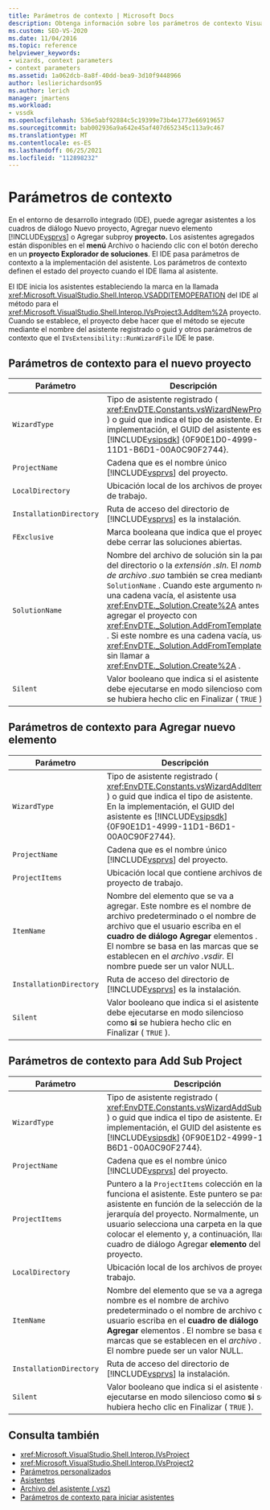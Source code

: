 ```yaml
---
title: Parámetros de contexto | Microsoft Docs
description: Obtenga información sobre los parámetros de contexto Visual Studio entorno de desarrollo integrado (IDE) que definen el estado de un proyecto al agregar o implementar un asistente.
ms.custom: SEO-VS-2020
ms.date: 11/04/2016
ms.topic: reference
helpviewer_keywords:
- wizards, context parameters
- context parameters
ms.assetid: 1a062dcb-8a8f-40dd-bea9-3d10f9448966
author: leslierichardson95
ms.author: lerich
manager: jmartens
ms.workload:
- vssdk
ms.openlocfilehash: 536e5abf92884c5c19399e73b4e1773e66919657
ms.sourcegitcommit: bab002936a9a642e45af407d652345c113a9c467
ms.translationtype: MT
ms.contentlocale: es-ES
ms.lasthandoff: 06/25/2021
ms.locfileid: "112898232"
---
```

# <a name="context-parameters"></a>Parámetros de contexto
En el entorno de desarrollo integrado (IDE), puede agregar asistentes a los cuadros de diálogo Nuevo proyecto, Agregar nuevo elemento [!INCLUDE[vsprvs](../../code-quality/includes/vsprvs_md.md)] o Agregar subproy **proyecto.**   Los asistentes agregados están disponibles en el **menú** Archivo o haciendo clic con el botón derecho en un **proyecto Explorador de soluciones**. El IDE pasa parámetros de contexto a la implementación del asistente. Los parámetros de contexto definen el estado del proyecto cuando el IDE llama al asistente.

 El IDE inicia los asistentes estableciendo la marca en la llamada <xref:Microsoft.VisualStudio.Shell.Interop.VSADDITEMOPERATION> del IDE al método para el <xref:Microsoft.VisualStudio.Shell.Interop.IVsProject3.AddItem%2A> proyecto. Cuando se establece, el proyecto debe hacer que el método se ejecute mediante el nombre del asistente registrado o guid y otros parámetros de contexto que el `IVsExtensibility::RunWizardFile` IDE le pase.

## <a name="context-parameters-for-new-project"></a>Parámetros de contexto para el nuevo proyecto

| Parámetro | Descripción |
|-------------------------| - |
| `WizardType` | Tipo de asistente registrado ( <xref:EnvDTE.Constants.vsWizardNewProject> ) o guid que indica el tipo de asistente. En la implementación, el GUID del asistente es [!INCLUDE[vsipsdk](../../extensibility/includes/vsipsdk_md.md)] {0F90E1D0-4999-11D1-B6D1-00A0C90F2744}. |
| `ProjectName` | Cadena que es el nombre único [!INCLUDE[vsprvs](../../code-quality/includes/vsprvs_md.md)] del proyecto. |
| `LocalDirectory` | Ubicación local de los archivos de proyecto de trabajo. |
| `InstallationDirectory` | Ruta de acceso del directorio de [!INCLUDE[vsprvs](../../code-quality/includes/vsprvs_md.md)] es la instalación. |
| `FExclusive` | Marca booleana que indica que el proyecto debe cerrar las soluciones abiertas. |
| `SolutionName` | Nombre del archivo de solución sin la parte del directorio o la *extensión .sln.* El *nombre de archivo .suo* también se crea mediante `SolutionName` . Cuando este argumento no es una cadena vacía, el asistente usa <xref:EnvDTE._Solution.Create%2A> antes de agregar el proyecto con <xref:EnvDTE._Solution.AddFromTemplate%2A> . Si este nombre es una cadena vacía, use <xref:EnvDTE._Solution.AddFromTemplate%2A> sin llamar a <xref:EnvDTE._Solution.Create%2A> . |
| `Silent` | Valor booleano que indica si el asistente debe ejecutarse en modo silencioso como **si** se hubiera hecho clic en Finalizar ( `TRUE` ). |

## <a name="context-parameters-for-add-new-item"></a>Parámetros de contexto para Agregar nuevo elemento

| Parámetro | Descripción |
|-------------------------| - |
| `WizardType` | Tipo de asistente registrado ( <xref:EnvDTE.Constants.vsWizardAddItem> ) o guid que indica el tipo de asistente. En la implementación, el GUID del asistente es [!INCLUDE[vsipsdk](../../extensibility/includes/vsipsdk_md.md)] {0F90E1D1-4999-11D1-B6D1-00A0C90F2744}. |
| `ProjectName` | Cadena que es el nombre único [!INCLUDE[vsprvs](../../code-quality/includes/vsprvs_md.md)] del proyecto. |
| `ProjectItems` | Ubicación local que contiene archivos de proyecto de trabajo. |
| `ItemName` | Nombre del elemento que se va a agregar. Este nombre es el nombre de archivo predeterminado o el nombre de archivo que el usuario escriba en el **cuadro de diálogo Agregar** elementos . El nombre se basa en las marcas que se establecen en el *archivo .vsdir.* El nombre puede ser un valor NULL. |
| `InstallationDirectory` | Ruta de acceso del directorio de [!INCLUDE[vsprvs](../../code-quality/includes/vsprvs_md.md)] es la instalación. |
| `Silent` | Valor booleano que indica si el asistente debe ejecutarse en modo silencioso como **si** se hubiera hecho clic en Finalizar ( `TRUE` ). |

## <a name="context-parameters-for-add-sub-project"></a>Parámetros de contexto para Add Sub Project

| Parámetro | Descripción |
|-------------------------| - |
| `WizardType` | Tipo de asistente registrado ( <xref:EnvDTE.Constants.vsWizardAddSubProject> ) o guid que indica el tipo de asistente. En la implementación, el GUID del asistente es [!INCLUDE[vsipsdk](../../extensibility/includes/vsipsdk_md.md)] {0F90E1D2-4999-11D1-B6D1-00A0C90F2744}. |
| `ProjectName` | Cadena que es el nombre único [!INCLUDE[vsprvs](../../code-quality/includes/vsprvs_md.md)] del proyecto. |
| `ProjectItems` | Puntero a la `ProjectItems` colección en la que funciona el asistente. Este puntero se pasa al asistente en función de la selección de la jerarquía del proyecto. Normalmente, un usuario selecciona una carpeta en la que colocar el elemento y, a continuación, llama al cuadro de diálogo Agregar **elemento** del proyecto. |
| `LocalDirectory` | Ubicación local de los archivos de proyecto de trabajo. |
| `ItemName` | Nombre del elemento que se va a agregar. Este nombre es el nombre de archivo predeterminado o el nombre de archivo que el usuario escriba en el **cuadro de diálogo Agregar** elementos . El nombre se basa en las marcas que se establecen en el *archivo .vsdir.* El nombre puede ser un valor NULL. |
| `InstallationDirectory` | Ruta de acceso del directorio de [!INCLUDE[vsprvs](../../code-quality/includes/vsprvs_md.md)] la instalación. |
| `Silent` | Valor booleano que indica si el asistente debe ejecutarse en modo silencioso como **si** se hubiera hecho clic en Finalizar ( `TRUE` ). |

## <a name="see-also"></a>Consulta también
- <xref:Microsoft.VisualStudio.Shell.Interop.IVsProject>
- <xref:Microsoft.VisualStudio.Shell.Interop.IVsProject2>
- [Parámetros personalizados](../../extensibility/internals/custom-parameters.md)
- [Asistentes](../../extensibility/internals/wizards.md)
- [Archivo del asistente (.vsz)](../../extensibility/internals/wizard-dot-vsz-file.md)
- [Parámetros de contexto para iniciar asistentes](/previous-versions/tz690efs(v=vs.140))
